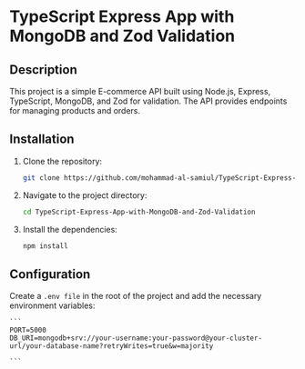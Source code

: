 # TypeScript Express App with MongoDB and Zod Validation

## Description

This project is a simple E-commerce API built using Node.js, Express, TypeScript, MongoDB, and Zod for validation. The API provides endpoints for managing products and orders.

## Installation

1. Clone the repository:

   ```bash
   git clone https://github.com/mohammad-al-samiul/TypeScript-Express-App-with-MongoDB-and-Zod-Validation.git

   ```

2. Navigate to the project directory:

   ```bash
   cd TypeScript-Express-App-with-MongoDB-and-Zod-Validation

   ```

3. Install the dependencies:

   ```bash
   npm install

   ```

## Configuration

Create a `.env file` in the root of the project and add the necessary environment variables:

    ```
    PORT=5000
    DB_URI=mongodb+srv://your-username:your-password@your-cluster-url/your-database-name?retryWrites=true&w=majority

    ```
